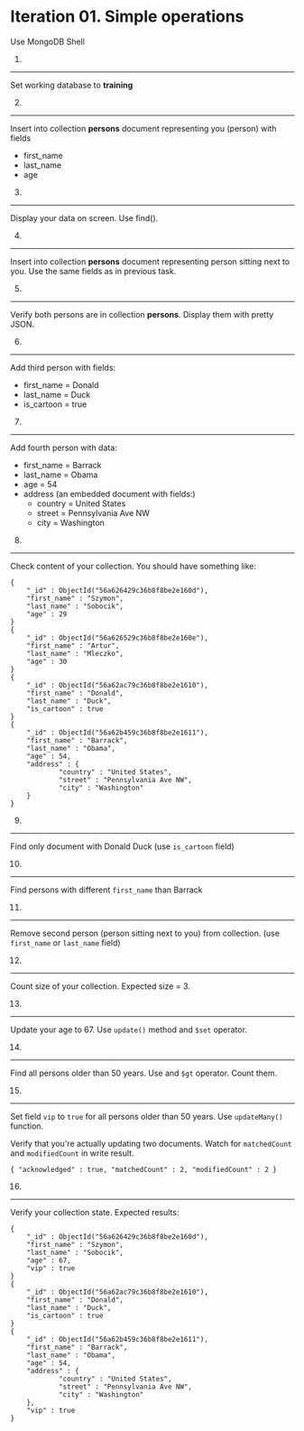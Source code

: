 Iteration 01. Simple operations
==========================
Use MongoDB Shell

01.
---
Set working database to **training**

02.
---
Insert into collection **persons** document representing you (person) with fields
- first_name
- last_name
- age

03.
---
Display your data on screen. Use find().

04.
---
Insert into collection **persons** document representing person sitting next to you.
Use the same fields as in previous task. 

05.
---
Verify both persons are in collection **persons**. Display them with pretty JSON.

06.
---
Add third person with fields:
- first_name = Donald
- last_name = Duck
- is_cartoon = true  

07.
---
Add fourth person with data:
- first_name = Barrack
- last_name = Obama
- age = 54
- address (an embedded document with fields:)
  - country = United States
  - street = Pennsylvania Ave NW
  - city = Washington

08.
---
Check content of your collection.
You should have something like:
```
{
    "_id" : ObjectId("56a626429c36b8f8be2e160d"),
    "first_name" : "Szymon",
    "last_name" : "Sobocik",
    "age" : 29
}
{
    "_id" : ObjectId("56a626529c36b8f8be2e160e"),
    "first_name" : "Artur",
    "last_name" : "Mleczko",
    "age" : 30
}
{
    "_id" : ObjectId("56a62ac79c36b8f8be2e1610"),
    "first_name" : "Donald",
    "last_name" : "Duck",
    "is_cartoon" : true
}
{
    "_id" : ObjectId("56a62b459c36b8f8be2e1611"),
    "first_name" : "Barrack",
    "last_name" : "Obama",
    "age" : 54,
    "address" : {
            "country" : "United States",
            "street" : "Pennsylvania Ave NW",
            "city" : "Washington"
    }
}
```

09.
---
Find only document with Donald Duck (use `is_cartoon` field)

10.
---
Find persons with different `first_name` than Barrack

11.
---
Remove second person (person sitting next to you) from collection. (use `first_name` or `last_name` field)

12.
---
Count size of your collection.
Expected size = 3.

13.
---
Update your age to 67. Use `update()` method and `$set` operator.

14.
---
Find all persons older than 50 years. Use and `$gt` operator.
Count them.

15.
---
Set field `vip` to `true` for all persons older than 50 years. Use `updateMany()` function.

Verify that you're actually updating two documents. Watch for `matchedCount` and `modifiedCount` in write result.
```
{ "acknowledged" : true, "matchedCount" : 2, "modifiedCount" : 2 }
```

16.
---
Verify your collection state.
Expected results:
```
{
    "_id" : ObjectId("56a626429c36b8f8be2e160d"),
    "first_name" : "Szymon",
    "last_name" : "Sobocik",
    "age" : 67,
    "vip" : true
}
{
    "_id" : ObjectId("56a62ac79c36b8f8be2e1610"),
    "first_name" : "Donald",
    "last_name" : "Duck",
    "is_cartoon" : true
}
{
    "_id" : ObjectId("56a62b459c36b8f8be2e1611"),
    "first_name" : "Barrack",
    "last_name" : "Obama",
    "age" : 54,
    "address" : {
            "country" : "United States",
            "street" : "Pennsylvania Ave NW",
            "city" : "Washington"
    },
    "vip" : true
}
```
                                